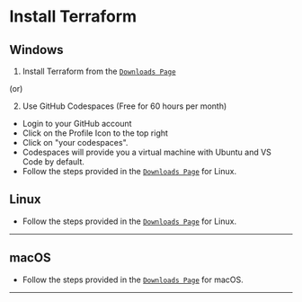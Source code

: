 # Install Terraform

## Windows

1. Install Terraform from the [`Downloads Page`](https://developer.hashicorp.com/terraform/downloads)

(or)

2. Use GitHub Codespaces (Free for 60 hours per month)

- Login to your GitHub account
- Click on the Profile Icon to the top right
- Click on "your codespaces".
- Codespaces will provide you a virtual machine with Ubuntu and VS Code by default.
- Follow the steps provided in the [`Downloads Page`](https://developer.hashicorp.com/terraform/downloads) for Linux.

## Linux

- Follow the steps provided in the [`Downloads Page`](https://developer.hashicorp.com/terraform/downloads) for Linux.
---
## macOS

- Follow the steps provided in the [`Downloads Page`](https://developer.hashicorp.com/terraform/downloads) for macOS.
---
